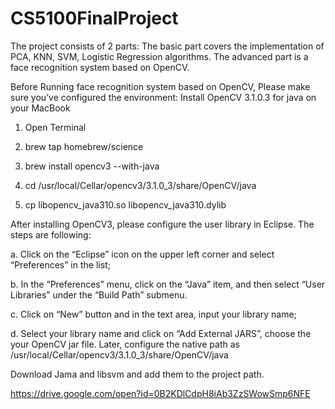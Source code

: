 # CS5100FinalProject

The project consists of 2 parts: The basic part covers the implementation of PCA, KNN, SVM, Logistic Regression algorithms. 
The advanced part is a face recognition system based on OpenCV.

Before Running face recognition system based on OpenCV, Please make sure you’ve configured the environment:
Install OpenCV 3.1.0.3 for java on your MacBook

1.  Open Terminal

2.	brew tap homebrew/science

3.	brew install opencv3 --with-java

4.	cd /usr/local/Cellar/opencv3/3.1.0_3/share/OpenCV/java

5.	cp libopencv_java310.so libopencv_java310.dylib

After installing OpenCV3, please configure the user library in Eclipse. 
The steps are following:

a.	Click on the “Eclipse” icon on the upper left corner and select “Preferences” in the list;

b.	In the “Preferences” menu, click on the “Java” item, and then select “User Libraries” under the “Build Path” submenu. 

c.	Click on “New” button and in the text area, input your library name;

d.	Select your library name and click on “Add External JARS”, choose the your OpenCV jar file. 
Later, configure the native path as /usr/local/Cellar/opencv3/3.1.0_3/share/OpenCV/java

Download Jama and libsvm and add them to the project path.

https://drive.google.com/open?id=0B2KDlCdpH8iAb3ZzSWowSmp6NFE
